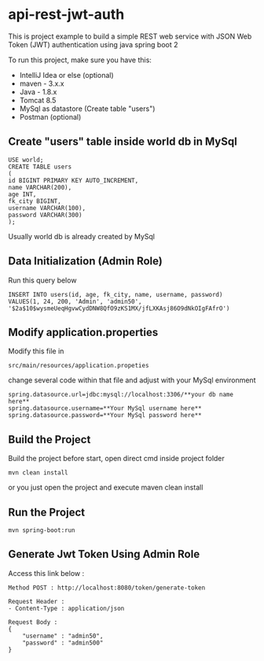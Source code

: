 # api-rest-jwt-auth
This is project example to build a simple REST web service with JSON Web Token (JWT) authentication using java spring boot 2

To run this project, make sure you have this:
- IntelliJ Idea or else (optional)
- maven - 3.x.x
- Java - 1.8.x
- Tomcat 8.5
- MySql as datastore (Create table "users")
- Postman (optional)

## Create "users" table inside world db in MySql
```
USE world;
CREATE TABLE users
(
id BIGINT PRIMARY KEY AUTO_INCREMENT, 
name VARCHAR(200), 
age INT, 
fk_city BIGINT, 
username VARCHAR(100), 
password VARCHAR(300)
);
```
Usually world db is already created by MySql

## Data Initialization (Admin Role)
Run this query below
```
INSERT INTO users(id, age, fk_city, name, username, password) 
VALUES(1, 24, 200, 'Admin', 'admin50', '$2a$10$wysmeUeqHgvwCydDNW8QfO9zKS1MX/jfLXKAsj86O9dNkOIgFAfrO')
```

## Modify application.properties
Modify this file in 
```
src/main/resources/application.propeties
```
change several code within that file and adjust with your MySql environment
```
spring.datasource.url=jdbc:mysql://localhost:3306/**your db name here**
spring.datasource.username=**Your MySql username here**
spring.datasource.password=**Your MySql password here**
```
## Build the Project
Build the project before start, open direct cmd inside project folder
```
mvn clean install
```
or you just open the project and execute maven clean install

## Run the Project
```
mvn spring-boot:run
```

## Generate Jwt Token Using Admin Role
Access this link below :
```
Method POST : http://localhost:8080/token/generate-token 

Request Header : 
- Content-Type : application/json

Request Body :
{
	"username" : "admin50",
	"password" : "admin500"
}
```

